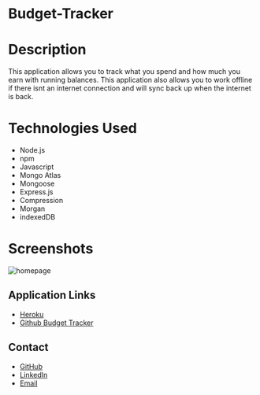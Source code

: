 # Budget-Tracker
# Description 
This application allows you to track what you spend and how much you earn with running balances. This application also allows you to work offline if there isnt an internet connection and will sync back up when the internet is back. 

# Technologies Used 
- Node.js
- npm
- Javascript
- Mongo Atlas
- Mongoose
- Express.js
- Compression
- Morgan
- indexedDB

# Screenshots 
![homepage]()

## Application Links 
- [Heroku]()
- [Github Budget Tracker]()

## Contact 
- [GitHub](https://github.com/michelaqyteza)
- [LinkedIn](https://www.linkedin.com/in/michela-qyteza-705154207/)
- [Email](mailto:michelaq1997@gmail.com)
